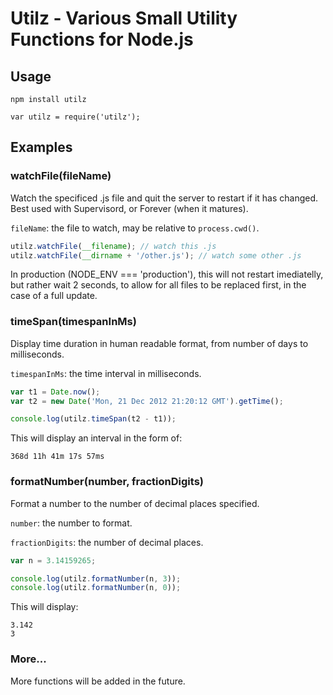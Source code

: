# Utilz - Various Small Utility Functions for Node.js

## Usage

	npm install utilz
	
	var utilz = require('utilz');

## Examples

### watchFile(fileName)

Watch the specificed .js file and quit the server to restart if it has changed.
Best used with Supervisord, or Forever (when it matures).

`fileName`: the file to watch, may be relative to `process.cwd()`.

```js
utilz.watchFile(__filename); // watch this .js
utilz.watchFile(__dirname + '/other.js'); // watch some other .js
```

In production (NODE_ENV === 'production'), this will not restart imediatelly, but rather wait 2 seconds, to allow for all files to be replaced first, in the case of a full update.


### timeSpan(timespanInMs)

Display time duration in human readable format, from number of days to milliseconds.

`timespanInMs`: the time interval in milliseconds.

```js
var t1 = Date.now();
var t2 = new Date('Mon, 21 Dec 2012 21:20:12 GMT').getTime();

console.log(utilz.timeSpan(t2 - t1));
```

This will display an interval in the form of:

	368d 11h 41m 17s 57ms


### formatNumber(number, fractionDigits)

Format a number to the number of decimal places specified.

`number`: the number to format.

`fractionDigits`: the number of decimal places.

```js
var n = 3.14159265;

console.log(utilz.formatNumber(n, 3));
console.log(utilz.formatNumber(n, 0));
```

This will display:

	3.142
	3


### More...

More functions will be added in the future.
